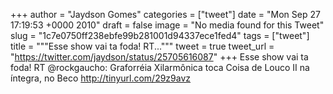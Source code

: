 
+++
author = "Jaydson Gomes"
categories = ["tweet"]
date = "Mon Sep 27 17:19:53 +0000 2010"
draft = false
image = "No media found for this Tweet"
slug = "1c7e0750ff238ebfe99b281001d94337ece1fed4"
tags = ["tweet"]
title = """Esse show vai ta foda! RT..."""
tweet = true
tweet_url = "https://twitter.com/jaydson/status/25705616087"
+++
Esse show vai ta foda! RT @rockgaucho: Graforréia Xilarmônica toca Coisa de Louco II na íntegra, no Beco http://tinyurl.com/29z9avz
